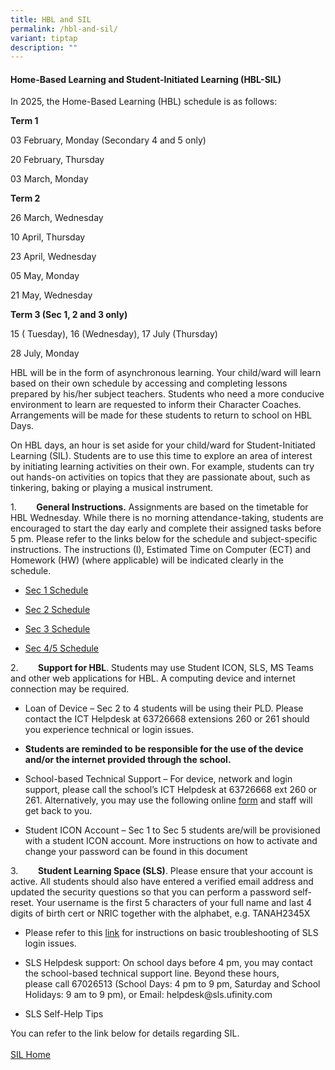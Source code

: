 ```yaml
---
title: HBL and SIL
permalink: /hbl-and-sil/
variant: tiptap
description: ""
---
```

<h4>Home-Based Learning and Student-Initiated Learning (HBL-SIL)</h4>
<p>In 2025, the Home-Based Learning (HBL) schedule is as follows:</p>
<p><strong>Term 1</strong>
</p>
<p>03 February, Monday (Secondary 4 and 5 only)</p>
<p>20 February, Thursday</p>
<p>03 March, Monday</p>
<p><strong>Term 2</strong>
</p>
<p>26 March, Wednesday</p>
<p>10 April, Thursday</p>
<p>23 April, Wednesday</p>
<p>05 May, Monday</p>
<p>21 May, Wednesday</p>
<p><strong>Term 3 (Sec 1, 2 and 3 only)</strong>
</p>
<p>15 ( Tuesday), 16 (Wednesday), 17 July (Thursday)</p>
<p>28 July, Monday</p>
<p>HBL will be in the form of asynchronous learning. Your child/ward will
learn based on their own schedule by accessing and completing lessons prepared
by his/her subject teachers. Students who need a more conducive environment
to learn are requested to inform their Character Coaches. Arrangements
will be made for these students to return to school on HBL Days.</p>
<p>On HBL days, an hour is set aside for your child/ward for Student-Initiated
Learning (SIL). Students are to use this time to explore an area of interest
by&nbsp;initiating learning activities on their own. For example, students
can try out hands-on activities on topics that they are passionate about,
such as tinkering, baking or playing a musical instrument.</p>
<p>1.&nbsp;&nbsp; &nbsp;&nbsp; &nbsp;&nbsp;<strong>General Instructions.</strong>&nbsp;Assignments
are based on the timetable for HBL Wednesday. While there is no morning
attendance-taking, students are encouraged to start the day early and complete
their assigned tasks before 5 pm. Please refer to the links below for the
schedule and subject-specific instructions.&nbsp;The instructions (I),
Estimated Time on Computer (ECT) and Homework (HW) (where applicable) will
be indicated clearly in the schedule.</p>
<ul data-tight="true" class="tight">
<li>
<p><a href="https://docs.google.com/spreadsheets/d/1owOqfTHko2ptYT4qRBqV274VLTxae0Wi6bfkyHpGod0" rel="noopener noreferrer nofollow" target="_blank">Sec 1 Schedule</a>
</p>
</li>
<li>
<p><a href="https://docs.google.com/spreadsheets/d/1XRY60ZEYWlDAUrJMR2hebJu7ZzIw_O87Pk2ar00R5-A" rel="noopener noreferrer nofollow" target="_blank">Sec 2 Schedule</a>
</p>
</li>
<li>
<p><a href="https://docs.google.com/spreadsheets/d/1OUh7ccx5K04b-mSbPJ6qt4zP_MHdxSXLUwPm8oUpNvI" rel="noopener noreferrer nofollow" target="_blank">Sec 3 Schedule</a>
</p>
</li>
<li>
<p><a href="https://docs.google.com/spreadsheets/d/1DHxE6cb9C4luiaf-5vt43CjKoEZhGjbQdDrsUc8kH3I/edit?usp=sharing" rel="noopener noreferrer nofollow" target="_blank">Sec 4/5 Schedule</a>
</p>
</li>
</ul>
<p>2.&nbsp;&nbsp; &nbsp;&nbsp; &nbsp;&nbsp;<strong>Support for HBL</strong>.
Students may use Student ICON, SLS, MS Teams and other web applications
for HBL. A computing device and internet connection may be required.</p>
<ul data-tight="true" class="tight">
<li>
<p>Loan of Device – Sec 2 to 4 students will be using their PLD. Please contact
the ICT Helpdesk at 63726668 extensions 260 or 261 should you experience
technical or login issues.</p>
</li>
<li>
<p><strong>Students are reminded to be responsible for the use of the device and/or the internet provided through the school.</strong>
</p>
</li>
<li>
<p>School-based Technical Support – For device, network and login support,
please call the school’s ICT Helpdesk at 63726668 ext 260 or 261. Alternatively,
you may use the following online&nbsp;<a href="https://form.gov.sg/#!/5e411c92366d6a0011c76b50" rel="noopener noreferrer nofollow" target="_blank">form</a>&nbsp;and
staff will get back to you.</p>
</li>
<li>
<p>Student ICON Account – Sec 1 to Sec 5 students are/will be provisioned
with a student ICON account. More instructions on how to activate and change
your password can be found in this document&nbsp;</p>
</li>
</ul>
<p>3.&nbsp;&nbsp; &nbsp;&nbsp;&nbsp; &nbsp;<strong>Student Learning Space (SLS)</strong>.
Please ensure that your account is active. All students should also have
entered a verified email address and updated the security questions&nbsp;so
that you can perform a password self-reset. Your username is the first
5 characters of your full name and last 4 digits of birth cert or NRIC
together with the alphabet, e.g. TANAH2345X</p>
<ul data-tight="true" class="tight">
<li>
<p>Please refer to this&nbsp;<a href="https://static.learning.moe.edu.sg/sls-user-guide/vle/logintroubleshooting/index.html" rel="noopener noreferrer nofollow" target="_blank">link</a>&nbsp;for
instructions on basic troubleshooting of SLS login issues.</p>
</li>
<li>
<p>SLS Helpdesk support: On school days before 4 pm, you may contact the
school-based technical support line. Beyond these hours, please&nbsp;call
67026513 (School Days: 4 pm to 9 pm, Saturday and School Holidays: 9 am
to 9 pm), or Email:&nbsp;<a rel="noopener noreferrer nofollow" target="_blank">helpdesk@sls.ufinity.com</a>
</p>
</li>
<li>
<p>SLS Self-Help Tips</p>
</li>
</ul>
<p></p>
<p>You can refer to the link below for details regarding SIL.
<br>&nbsp;
<br><a href="https://sites.google.com/view/hssil/home" rel="noopener noreferrer nofollow" target="_blank">SIL Home</a>
</p>